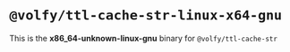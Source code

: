# `@volfy/ttl-cache-str-linux-x64-gnu`

This is the **x86_64-unknown-linux-gnu** binary for `@volfy/ttl-cache-str`

